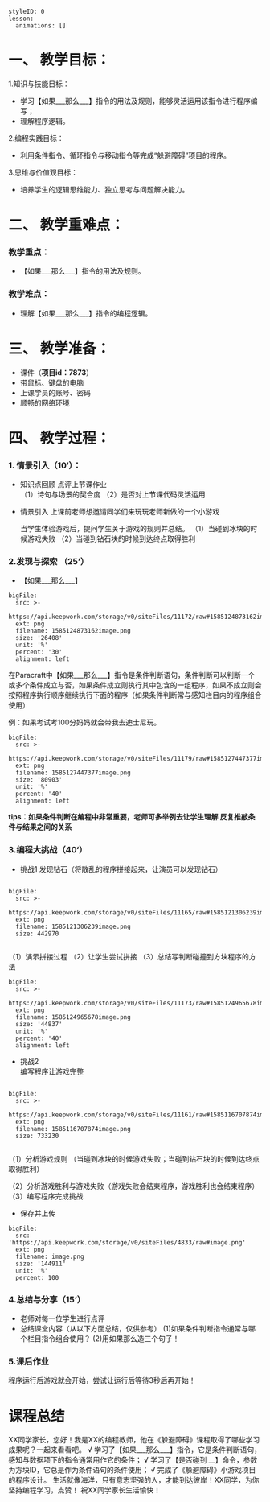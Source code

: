 
<style>
  .markdown-body hr {
    height: 1px;
  }
</style>





```@Lesson
styleID: 0
lesson:
  animations: []

```


# **一、	教学目标：**
1.知识与技能目标：
* 学习【如果___那么___】指令的用法及规则，能够灵活运用该指令进行程序编写；
* 理解程序逻辑。

2.编程实践目标：
* 利用条件指令、循环指令与移动指令等完成“躲避障碍”项目的程序。

3.思维与价值观目标：
* 培养学生的逻辑思维能力、独立思考与问题解决能力。

# **二、	教学重难点：**

### 教学重点：
* 【如果___那么___】指令的用法及规则。
### 教学难点：
* 理解【如果___那么___】指令的编程逻辑。
# **三、	教学准备：**
* 课件（**项目id：7873**）
* 带鼠标、键盘的电脑
* 上课学员的账号、密码
* 顺畅的网络环境


# **四、	教学过程：**
### **1.	情景引入（10‘）：**
* 知识点回顾
  点评上节课作业  
 （1）诗句与场景的契合度
 （2）是否对上节课代码灵活运用
  
     
 * 情景引入
   上课前老师想邀请同学们来玩玩老师新做的一个小游戏
   
   当学生体验游戏后，提问学生关于游戏的规则并总结。
   （1）当碰到冰块的时候游戏失败
   （2）当碰到钻石块的时候到达终点取得胜利

### **2.发现与探索	（25’）**
* 【如果___那么___】
     
 
```@BigFile
bigFile:
  src: >-
    https://api.keepwork.com/storage/v0/siteFiles/11172/raw#1585124873162image.png
  ext: png
  filename: 1585124873162image.png
  size: '26408'
  unit: '%'
  percent: '30'
  alignment: left

```

   在Paracraft中【如果___那么___】指令是条件判断语句，条件判断可以判断一个或多个条件成立与否，如果条件成立则执行其中包含的一组程序，如果不成立则会按照程序执行顺序继续执行下面的程序（如果条件判断常与感知栏目内的程序组合使用）
   
   例：如果考试考100分妈妈就会带我去迪士尼玩。
 
 
```@BigFile
bigFile:
  src: >-
    https://api.keepwork.com/storage/v0/siteFiles/11179/raw#1585127447377image.png
  ext: png
  filename: 1585127447377image.png
  size: '80903'
  unit: '%'
  percent: '40'
  alignment: left

```

   **tips：如果条件判断在编程中非常重要，老师可多举例去让学生理解 反复推敲条件与结果之间的关系**
  
  
  
  
### **3.编程大挑战（40‘）**
* 挑战1
  发现钻石（将散乱的程序拼接起来，让演员可以发现钻石）
  
 
```@BigFile

bigFile:
  src: >-
    https://api.keepwork.com/storage/v0/siteFiles/11165/raw#1585121306239image.png
  ext: png
  filename: 1585121306239image.png
  size: 442970
          
```
 （1）演示拼接过程
 （2）让学生尝试拼接
 （3）总结写判断碰撞到方块程序的方法
 
 
```@BigFile
bigFile:
  src: >-
    https://api.keepwork.com/storage/v0/siteFiles/11173/raw#1585124965678image.png
  ext: png
  filename: 1585124965678image.png
  size: '44837'
  unit: '%'
  percent: '40'
  alignment: left

```


* 挑战2  
  编写程序让游戏完整
  
 
```@BigFile

bigFile:
  src: >-
    https://api.keepwork.com/storage/v0/siteFiles/11161/raw#1585116707874image.png
  ext: png
  filename: 1585116707874image.png
  size: 733230
          
```
（1）分析游戏规则
  （当碰到冰块的时候游戏失败；当碰到钻石块的时候到达终点取得胜利）

（2）分析游戏胜利与游戏失败（游戏失败会结束程序，游戏胜利也会结束程序）
（3）编写程序完成挑战
 
* 保存并上传
```@BigFile
bigFile:
  src: 'https://api.keepwork.com/storage/v0/siteFiles/4833/raw#image.png'
  ext: png
  filename: image.png
  size: '144911'
  unit: '%'
  percent: 100

```



### **4.总结与分享（15‘）**
* 老师对每一位学生进行点评
* 总结课堂内容（从以下方面总结，仅供参考）
(1)如果条件判断指令通常与哪个栏目指令组合使用？
(2)用如果那么造三个句子！

 ### **5.课后作业**
 程序运行后游戏就会开始，尝试让运行后等待3秒后再开始！
 
 


# **课程总结**

XX同学家长，您好！我是XX的编程教师，他在《躲避障碍》课程取得了哪些学习成果呢？一起来看看吧。
√ 学习了【如果___那么___】指令，它是条件判断语句，感知与数据项下的指令通常用作它的条件；
√ 学习了【是否碰到 __】命令，参数为方块ID，它总是作为条件语句的条件使用；
√ 完成了《躲避障碍》小游戏项目的程序设计。
生活就像海洋，只有意志坚强的人，才能到达彼岸！XX同学，为你坚持编程学习，点赞！
祝XX同学家长生活愉快！

















